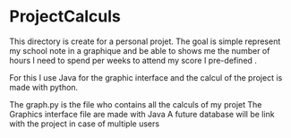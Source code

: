 # ProjectCalculs
This directory is create for a personal projet. 
            The goal is simple represent my school note in a graphique and be able to shows me the number of hours I need to spend per weeks to attend my score I pre-defined .

For this I use Java for the graphic interface and the calcul of the project is made with python.

  The graph.py is the file who contains all the calculs of my projet 
  The Graphics interface file are made with Java
A future database will be link with the project in case of multiple users 
